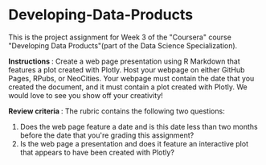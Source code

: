 # Developing-Data-Products
This is the project assignment for Week 3 of the "Coursera" course "Developing Data Products"(part of the Data Science Specialization). 

<b> Instructions </b>:
Create a web page presentation using R Markdown that features a plot created with Plotly. Host your webpage on either GitHub Pages, RPubs, or NeoCities. Your webpage must contain the date that you created the document, and it must contain a plot created with Plotly. We would love to see you show off your creativity!

<b> Review criteria </b>:
The rubric contains the following two questions:
   1. Does the web page feature a date and is this date less than two months before the date that you're grading this assignment?
   2. Is the web page a presentation and does it feature an interactive plot that appears to have been created with Plotly?
